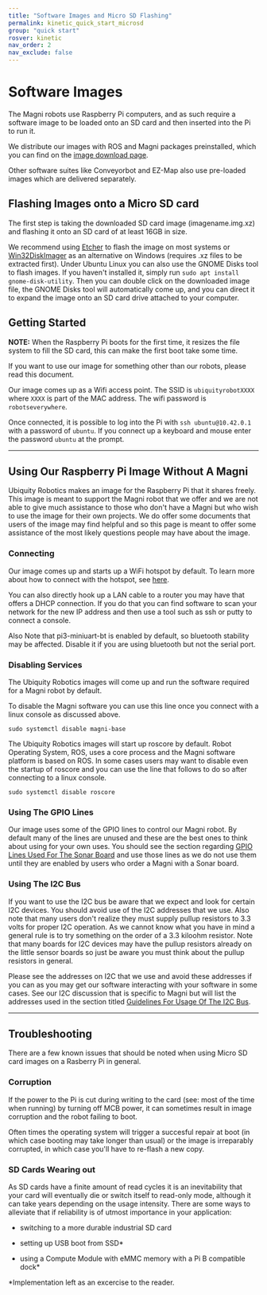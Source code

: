 ```yaml
---
title: "Software Images and Micro SD Flashing"
permalink: kinetic_quick_start_microsd
group: "quick start"
rosver: kinetic
nav_order: 2
nav_exclude: false
--- 
```


# Software Images

The Magni robots use Raspberry Pi computers, and as such require a software image to be loaded onto an SD card and then inserted into the Pi to run it.

We distribute our images with ROS and Magni packages preinstalled, which you can find on the [image download page](kinetic_pi_image_downloads).

Other software suites like Conveyorbot and EZ-Map also use pre-loaded images which are delivered separately.

## Flashing Images onto a Micro SD card

The first step is taking the downloaded SD card image (imagename.img.xz) and flashing it onto an SD card of at least 16GB in size. 

We recommend using [Etcher](https://www.balena.io/etcher/) to flash the image on most systems or [Win32DiskImager](https://win32diskimager.download/) as an alternative on Windows (requires .xz files to be extracted first). Under Ubuntu Linux you can also use the GNOME Disks tool to flash images. If you haven't installed it, simply run `sudo apt install gnome-disk-utility`. Then you can double click on the downloaded image file, the GNOME Disks tool will automatically come up, and you can direct it to expand the image onto an SD card drive attached to your computer.


## Getting Started

**NOTE:** When the Raspberry Pi boots for the first time, it resizes the file system to fill the SD card, this can make the first boot take some time.

If you want to use our image for something other than our robots, please read this document.

Our image comes up as a Wifi access point. The SSID is `ubiquityrobotXXXX` where `XXXX` is part of the MAC address. The wifi password is `robotseverywhere`.

Once connected, it is possible to log into the Pi with `ssh ubuntu@10.42.0.1` with a password of `ubuntu`. If you connect up a keyboard and mouse enter the password `ubuntu` at the prompt.

<hr>

## Using Our Raspberry Pi Image Without A Magni

Ubiquity Robotics makes an image for the Raspberry Pi that it
shares freely. This image is meant to support the Magni
robot that we offer and we are not able to give much
assistance to those who don't have a Magni but who wish to use the image for their own projects.
We do offer some documents that
users of the image may find helpful and so this page is
meant to offer some assistance of the most likely questions
people may have about the image.


### Connecting
Our image comes up and starts up a WiFi hotspot by default.
To learn more about how to connect with the hotspot, see [here](kinetic_quick_start_connecting).

You can also directly hook up a LAN cable to a router you may have that offers a DHCP connection.  If you do that you can find software to scan your network for the new IP address and then use a tool such as  ssh  or  putty to connect a console.

Also Note that pi3-miniuart-bt is enabled by default, so bluetooth stability may be affected. Disable it if you are using bluetooth but not the serial port.

### Disabling Services
The Ubiquity Robotics images will come up and run the software required for a Magni robot by default.

To disable the Magni software you can use this line
once you connect with a linux console as discussed above.

    sudo systemctl disable magni-base

The Ubiquity Robotics images will start up roscore by default. Robot Operating System, ROS, uses a core process and the Magni software platform is based on ROS.
In some cases users may want to disable even the startup of roscore and you can use the line that follows to do so after connecting to a linux console.

    sudo systemctl disable roscore

### Using The GPIO Lines
Our image uses some of the GPIO lines to control our
Magni robot. By default many of the lines are
unused and these are the best ones to think about
using for your own uses. You should see the section
regarding [GPIO Lines Used For The Sonar Board](kinetic_overview_raspberrypi#gpio-lines) and
use those lines as we do not use them until they are
enabled by users who order a Magni with a Sonar board.

### Using The I2C Bus
If you want to use the I2C bus be aware that
we expect and look for certain I2C devices. You should avoid
use of the I2C addresses that we use.  Also note that many
users don't realize they must supply pullup resistors to 3.3 volts
for proper I2C operation.  As we cannot know what you have
in mind a general rule is to try something on the order of
a 3.3 kiloohm resistor.  Note that many boards for I2C
devices may have the pullup resistors already on the
little sensor boards so just be aware you must think about
the pullup resistors in general.

Please see the addresses on I2C that we use and avoid
these addresses if you can as you may get our software
interacting with your software in some cases. See our
I2C discussion that is specific to Magni but will list
the addresses used in the section titled [Guidelines For
Usage Of The I2C Bus](kinetic_quick_start_tips_and_tricks#guidelines-for-usage-of-the-i2c-bus).

<hr>

## Troubleshooting

There are a few known issues that should be noted when using Micro SD card images on a Rasberry Pi in general.

### Corruption

If the power to the Pi is cut during writing to the card (see: most of the time when running) by turning off MCB power, it can sometimes result in image corruption and the robot failing to boot. 

Often times the operating system will trigger a succesful repair at boot (in which case booting may take longer than usual) or the image is irreparably corrupted, in which case you'll have to re-flash a new copy.

### SD Cards Wearing out

As SD cards have a finite amount of read cycles it is an inevitability that your card will eventually die or switch itself to read-only mode, although it can take years depending on the usage intensity. There are some ways to alleviate that if reliability is of utmost importance in your application:

- switching to a more durable industrial SD card

- setting up USB boot from SSD*

- using a Compute Module with eMMC memory with a Pi B compatible dock*


\*Implementation left as an excercise to the reader.
